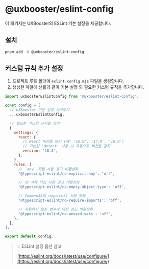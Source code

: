 # @uxbooster/eslint-config

이 패키지는 UXBooster의 ESLint 기본 설정을 제공합니다.

## 설치

```bash
pnpm add -D @uxbooster/eslint-config
```

## 커스텀 규칙 추가 설정

1. 프로젝트 루트 폴더에 `eslint.config.mjs` 파일을 생성합니다.
2. 생성한 파일에 샘플과 같이 기본 설정 외 필요한 커스텀 규칙을 추가합니다.

```javascript
import uxboosterEslintConfig from '@uxbooster/eslint-config';

const config = [
  // UXBooster 기본 설정 가져오기
  ...uxboosterEslintConfig,

  // 필요한 커스텀 규칙을 정의
  {
    settings: {
      react: {
        // React 버전을 명시 (예: '16.9', '17.0', '18.0')
        // 기본값 'detect' 사용 시 자동으로 버전을 감지
        version: '18.3',
      },
    },
    rules: {
      // `any` 타입 사용 경고 비활성화
      '@typescript-eslint/no-explicit-any': 'off',

      // 빈 객체 타입 사용 경고 비활성화
      '@typescript-eslint/no-empty-object-type': 'off',

      // CommonJS의 require() 사용 허용
      '@typescript-eslint/no-require-imports': 'off',

      // 사용하지 않는 변수에 대한 경고 비활성화
      '@typescript-eslint/no-unused-vars': 'off',
    },
  },
];

export default config;
```

> 💡 ESLint 설정 옵션 참고
>
> [https://eslint.org/docs/latest/use/configure/](https://eslint.org/docs/latest/use/configure/)
